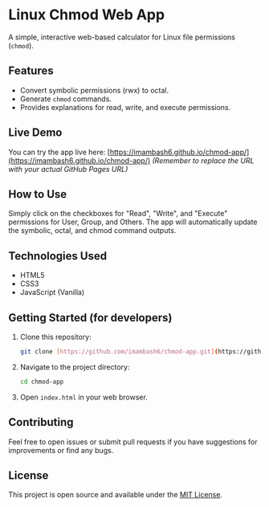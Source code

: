 # Linux Chmod Web App

A simple, interactive web-based calculator for Linux file permissions (`chmod`).

## Features
- Convert symbolic permissions (rwx) to octal.
- Generate `chmod` commands.
- Provides explanations for read, write, and execute permissions.

## Live Demo
You can try the app live here: [https://imambash6.github.io/chmod-app/](https://imambash6.github.io/chmod-app/)
*(Remember to replace the URL with your actual GitHub Pages URL)*

## How to Use
Simply click on the checkboxes for "Read", "Write", and "Execute" permissions for User, Group, and Others. The app will automatically update the symbolic, octal, and chmod command outputs.

## Technologies Used
- HTML5
- CSS3
- JavaScript (Vanilla)

## Getting Started (for developers)
1. Clone this repository:
   ```bash
   git clone [https://github.com/imambash6/chmod-app.git](https://github.com/imambash6/chmod-app.git)
   ```
2. Navigate to the project directory:
   ```bash
   cd chmod-app
   ```
3. Open `index.html` in your web browser.

## Contributing
Feel free to open issues or submit pull requests if you have suggestions for improvements or find any bugs.

## License
This project is open source and available under the [MIT License](LICENSE).